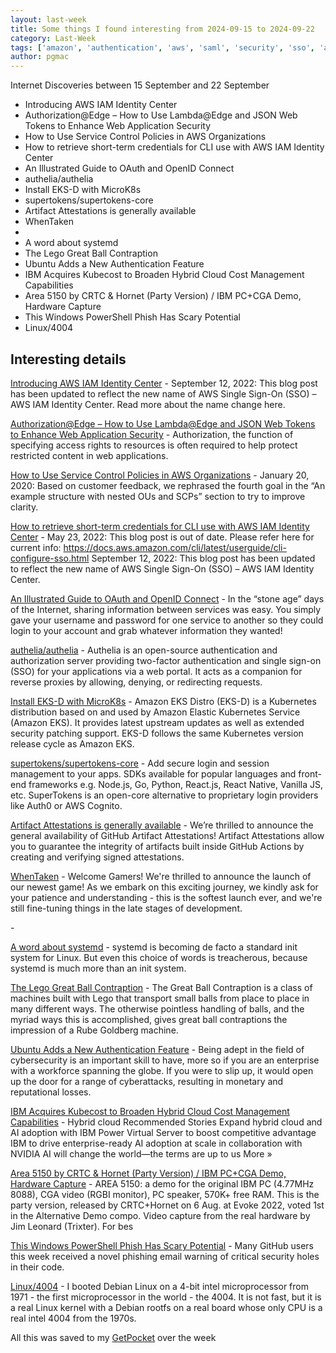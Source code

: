 ```yaml
---
layout: last-week
title: Some things I found interesting from 2024-09-15 to 2024-09-22
category: Last-Week
tags: ['amazon', 'authentication', 'aws', 'saml', 'security', 'sso', 'authentication', 'aws', 'development', 'lambda', 'learning', 'amazon', 'authentication', 'aws', 'security', 'amazon', 'authentication', 'aws', 'cli', 'sso', 'authentication', 'security', 'authentication', 'security', 'authentication', 'aws', 'k8s', 'authentication', 'open source', 'security', 'github', 'security', 'supply chain', 'fun', 'time wasters', 'hardware', 'security', 'supply chain', 'linux', 'operating systems', 'lego', 'authentication', 'ubuntu', 'cost cutting', 'k8s', 'cga', 'demo', 'youtube', 'cyber', 'phishing', 'security', 'history', 'linux']
author: pgmac
---
```


Internet Discoveries between 15 September and 22 September
- Introducing AWS IAM Identity Center
- Authorization@Edge – How to Use Lambda@Edge and JSON Web Tokens to Enhance Web Application Security
- How to Use Service Control Policies in AWS Organizations
- How to retrieve short-term credentials for CLI use with AWS IAM Identity Center
- An Illustrated Guide to OAuth and OpenID Connect
- authelia/authelia
- Install EKS-D with MicroK8s
- supertokens/supertokens-core
- Artifact Attestations is generally available
- WhenTaken
- 
- A word about systemd
- The Lego Great Ball Contraption
- Ubuntu Adds a New Authentication Feature
- IBM Acquires Kubecost to Broaden Hybrid Cloud Cost Management Capabilities
- Area 5150 by CRTC & Hornet (Party Version) / IBM PC+CGA Demo, Hardware Capture
- This Windows PowerShell Phish Has Scary Potential
- Linux/4004

## Interesting details

<a name='Introducing AWS IAM Identity Center'>[Introducing AWS IAM Identity Center](https://aws.amazon.com/blogs/security/introducing-aws-single-sign-on/)</a> - September 12, 2022: This blog post has been updated to reflect the new name of AWS Single Sign-On (SSO) – AWS IAM Identity Center. Read more about the name change here.

<a name='Authorization@Edge – How to Use Lambda@Edge and JSON Web Tokens to Enhance Web Application Security'>[Authorization@Edge – How to Use Lambda@Edge and JSON Web Tokens to Enhance Web Application Security](https://aws.amazon.com/blogs/networking-and-content-delivery/authorizationedge-how-to-use-lambdaedge-and-json-web-tokens-to-enhance-web-application-security/)</a> - Authorization, the function of specifying access rights to resources is often required to help protect restricted content in web applications.

<a name='How to Use Service Control Policies in AWS Organizations'>[How to Use Service Control Policies in AWS Organizations](https://aws.amazon.com/blogs/security/how-to-use-service-control-policies-in-aws-organizations/)</a> - January 20, 2020: Based on customer feedback, we rephrased the fourth goal in the “An example structure with nested OUs and SCPs” section to try to improve clarity.

<a name='How to retrieve short-term credentials for CLI use with AWS IAM Identity Center'>[How to retrieve short-term credentials for CLI use with AWS IAM Identity Center](https://aws.amazon.com/blogs/security/aws-single-sign-on-now-enables-command-line-interface-access-for-aws-accounts-using-corporate-credentials/)</a> - May 23, 2022: This blog post is out of date. Please refer here for current info: https://docs.aws.amazon.com/cli/latest/userguide/cli-configure-sso.html September 12, 2022: This blog post has been updated to reflect the new name of AWS Single Sign-On (SSO) – AWS IAM Identity Center.

<a name='An Illustrated Guide to OAuth and OpenID Connect'>[An Illustrated Guide to OAuth and OpenID Connect](https://developer.okta.com/blog/2019/10/21/illustrated-guide-to-oauth-and-oidc)</a> - In the “stone age” days of the Internet, sharing information between services was easy. You simply gave your username and password for one service to another so they could login to your account and grab whatever information they wanted!

<a name='authelia/authelia'>[authelia/authelia](https://github.com/authelia/authelia)</a> - Authelia is an open-source authentication and authorization server providing two-factor authentication and single sign-on (SSO) for your applications via a web portal. It acts as a companion for reverse proxies by allowing, denying, or redirecting requests.

<a name='Install EKS-D with MicroK8s'>[Install EKS-D with MicroK8s](https://discuss.kubernetes.io/t/install-eks-d-with-microk8s/21479)</a> - Amazon EKS Distro (EKS-D) is a Kubernetes distribution based on and used by Amazon Elastic Kubernetes Service (Amazon EKS). It provides latest upstream updates as well as extended security patching support. EKS-D follows the same Kubernetes version release cycle as Amazon EKS.

<a name='supertokens/supertokens-core'>[supertokens/supertokens-core](https://github.com/supertokens/supertokens-core)</a> - Add secure login and session management to your apps. SDKs available for popular languages and front-end frameworks e.g. Node.js, Go, Python, React.js, React Native, Vanilla JS, etc. SuperTokens is an open-core alternative to proprietary login providers like Auth0 or AWS Cognito.

<a name='Artifact Attestations is generally available'>[Artifact Attestations is generally available](https://github.blog/changelog/2024-06-25-artifact-attestations-is-generally-available/)</a> - We’re thrilled to announce the general availability of GitHub Artifact Attestations! Artifact Attestations allow you to guarantee the integrity of artifacts built inside GitHub Actions by creating and verifying signed attestations.

<a name='WhenTaken'>[WhenTaken](https://whentaken.com/)</a> - Welcome Gamers! We're thrilled to announce the launch of our newest game! As we embark on this exciting journey, we kindly ask for your patience and understanding - this is the softest launch ever, and we're still fine-tuning things in the late stages of development.

<a name=''>[](https://www.reuters.com/world/middle-east/dozens-hezbollah-members-wounded-lebanon-when-pagers-exploded-sources-witnesses-2024-09-17/)</a> - 

<a name='A word about systemd'>[A word about systemd](https://skarnet.org/software/systemd.html)</a> - systemd is becoming de facto a standard init system for Linux. But even this choice of words is treacherous, because systemd is much more than an init system.

<a name='The Lego Great Ball Contraption'>[The Lego Great Ball Contraption](https://kottke.org/24/09/the-lego-great-ball-contraption)</a> - The Great Ball Contraption is a class of machines built with Lego that transport small balls from place to place in many different ways. The otherwise pointless handling of balls, and the myriad ways this is accomplished, gives great ball contraptions the impression of a Rube Goldberg machine.

<a name='Ubuntu Adds a New Authentication Feature'>[Ubuntu Adds a New Authentication Feature](https://news.itsfoss.com/ubuntu-authd/)</a> - Being adept in the field of cybersecurity is an important skill to have, more so if you are an enterprise with a workforce spanning the globe. If you were to slip up, it would open up the door for a range of cyberattacks, resulting in monetary and reputational losses.

<a name='IBM Acquires Kubecost to Broaden Hybrid Cloud Cost Management Capabilities'>[IBM Acquires Kubecost to Broaden Hybrid Cloud Cost Management Capabilities](https://newsroom.ibm.com/blog-ibm-acquires-kubecost-to-broaden-hybrid-cloud-cost-management-capabilities)</a> - Hybrid cloud Recommended Stories Expand hybrid cloud and AI adoption with IBM Power Virtual Server to boost competitive advantage IBM to drive enterprise-ready AI adoption at scale in collaboration with NVIDIA AI will change the world—the terms are up to us More »

<a name='Area 5150 by CRTC & Hornet (Party Version) / IBM PC+CGA Demo, Hardware Capture'>[Area 5150 by CRTC & Hornet (Party Version) / IBM PC+CGA Demo, Hardware Capture](https://www.youtube.com/watch?v=fWDxdoRTZPc)</a> - AREA 5150: a demo for the original IBM PC (4.77MHz 8088), CGA video (RGBI monitor), PC speaker, 570K+ free RAM.
This is the party version, released by CRTC+Hornet on 6 Aug. at Evoke 2022, voted 1st in the Alternative Demo compo.
Video capture from the real hardware by Jim Leonard (Trixter).  For bes

<a name='This Windows PowerShell Phish Has Scary Potential'>[This Windows PowerShell Phish Has Scary Potential](https://krebsonsecurity.com/2024/09/this-windows-powershell-phish-has-scary-potential/)</a> - Many GitHub users this week received a novel phishing email warning of critical security holes in their code.

<a name='Linux/4004'>[Linux/4004](https://dmitry.gr/?r=05.Projects&proj=35.%20Linux4004)</a> - I booted Debian Linux on a 4-bit intel microprocessor from 1971 - the first microprocessor in the world - the 4004. It is not fast, but it is a real Linux kernel with a Debian rootfs on a real board whose only CPU is a real intel 4004 from the 1970s.

All this was saved to my [GetPocket](https://getpocket.com/) over the week